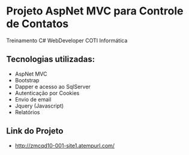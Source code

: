 # Projeto AspNet MVC para Controle de Contatos
Treinamento C# WebDeveloper COTI Informática

## Tecnologias utilizadas:

* AspNet MVC
* Bootstrap
* Dapper e acesso ao SqlServer
* Autenticação por Cookies
* Envio de email
* Jquery (Javascript)
* Relatórios


## Link do Projeto 

* http://zmcqd10-001-site1.atempurl.com/
